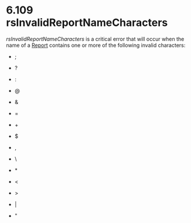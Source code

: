 <html dir="LTR" xmlns:mshelp="http://msdn.microsoft.com/mshelp" xmlns:ddue="http://ddue.schemas.microsoft.com/authoring/2003/5" xmlns:xlink="http://www.w3.org/1999/xlink" xmlns:tool="http://www.microsoft.com/tooltip">
    <head>
        <meta http-equiv="Content-Type" content="text/html; CHARSET=utf-8"></meta>
        <meta name="save" content="history"></meta>
        <title>6.109 rsInvalidReportNameCharacters</title>
        <xml>
            <mshelp:toctitle title="6.109 rsInvalidReportNameCharacters"></mshelp:toctitle>
            <mshelp:rltitle title="[MS-RDL]: rsInvalidReportNameCharacters"></mshelp:rltitle>
            <mshelp:keyword index="A" term="c2436a1b-1948-44a2-b8ff-892f3b18e639"></mshelp:keyword>
            <mshelp:attr name="DCSext.ContentType" value="open specification"></mshelp:attr>
            <mshelp:attr name="AssetID" value="c2436a1b-1948-44a2-b8ff-892f3b18e639"></mshelp:attr>
            <mshelp:attr name="TopicType" value="kbRef"></mshelp:attr>
            <mshelp:attr name="DCSext.Title" value="[MS-RDL]: rsInvalidReportNameCharacters" />
        </xml>
    </head>
    <body>
        <div id="header">
            <h1 class="heading">6.109 rsInvalidReportNameCharacters</h1>
        </div>
        <div id="mainSection">
            <div id="mainBody">
                <div id="allHistory" class="saveHistory"></div>
                <div id="sectionSection0" class="section" name="collapseableSection">
                    

<p><i>rsInvalidReportNameCharacters</i> is a critical error
that will occur when the name of a <a href="6bbaafec-020b-406c-b4e7-5e4318b616cb.htm">Report</a> contains one or
more of the following invalid characters: </p>

<ul><li><p><span><span> 
</span></span>;</p>

</li><li><p><span><span> 
</span></span>?</p>

</li><li><p><span><span> 
</span></span>:</p>

</li><li><p><span><span> 
</span></span>@</p>

</li><li><p><span><span> 
</span></span>&amp;</p>

</li><li><p><span><span> 
</span></span>=</p>

</li><li><p><span><span> 
</span></span>+</p>

</li><li><p><span><span> 
</span></span>$</p>

</li><li><p><span><span> 
</span></span>,</p>

</li><li><p><span><span> 
</span></span>\</p>

</li><li><p><span><span> 
</span></span>*</p>

</li><li><p><span><span> 
</span></span>&lt; </p>

</li><li><p><span><span> 
</span></span>&gt; </p>

</li><li><p><span><span> 
</span></span>|</p>

</li><li><p><span><span> 
</span></span>&quot;</p>

</li></ul>
                </div>
            </div>
        </div>
    </body>
</html>